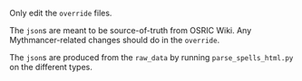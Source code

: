 Only edit the `override` files.

The `json`s are meant to be source-of-truth from OSRIC Wiki. Any Mythmancer-related
changes should do in the `override`.

The `json`s are produced from the `raw_data` by running `parse_spells_html.py` on the
different types.
